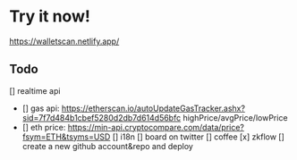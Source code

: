 
# Try it now!

https://walletscan.netlify.app/

## Todo
[] realtime api
  - [] gas api: https://etherscan.io/autoUpdateGasTracker.ashx?sid=7f7d484b1cbef5280d2db7d614d56bfc highPrice/avgPrice/lowPrice
  - [] eth price: https://min-api.cryptocompare.com/data/price?fsym=ETH&tsyms=USD
[] i18n
[] board on twitter
[] coffee
[x] zkflow
[] create a new github account&repo and deploy
